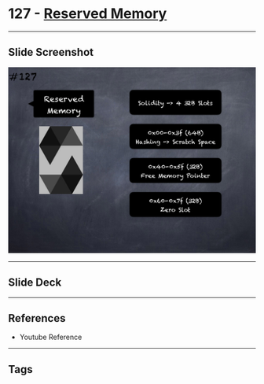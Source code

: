 # 127 - [Reserved Memory](Reserved%20Memory.md)


___
## Slide Screenshot
![127.png](../images/solidity201/127.png)
___
## Slide Deck

___
## References
- Youtube Reference
___
## Tags